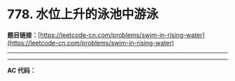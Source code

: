# 778. 水位上升的泳池中游泳

**题目链接：**[https://leetcode-cn.com/problems/swim-in-rising-water](https://leetcode-cn.com/problems/swim-in-rising-water)

---

<Cards card="leetcode_778_swim-in-rising-water"></Cards>

---

**AC 代码：**

```java

```
